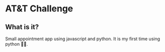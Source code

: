 # AT&T Challenge

## What is it?
Small appointment app using javascript and python. It is my first time using python 👨🏽‍.